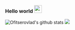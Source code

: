 ### Hello world  <img src="https://media.giphy.com/media/hvRJCLFzcasrR4ia7z/giphy.gif" width="25px">

![Ofitserovlad's github stats](https://github-readme-stats.vercel.app/api?username=OFITSEROVLAD&show_icons=true&hide_border=true&theme=gruvbox)
![](https://road-to-kaggle-grandmaster.vercel.app/api/badges/ofitserovlad/competition)

<!--
**OFITSEROVLAD/OFITSEROVLAD** is a ✨ _special_ ✨ repository because its `README.md` (this file) appears on your GitHub profile.

Here are some ideas to get you started:

- 🔭 I’m currently working on ...
- 🌱 I’m currently learning ...
- 👯 I’m looking to collaborate on ...
- 🤔 I’m looking for help with ...
- 💬 Ask me about ...
- 📫 How to reach me: ...
- 😄 Pronouns: ...
- ⚡ Fun fact: ...
-->
